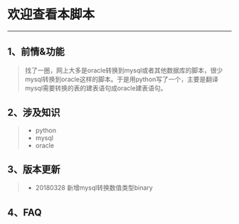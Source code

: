 # 欢迎查看本脚本

------
## 1、前情&功能
> 找了一圈，网上大多是oracle转换到mysql或者其他数据库的脚本，很少mysql转换到oracle这样的脚本。于是用python写了一个，主要是翻译mysql需要转换的表的建表语句成oracle建表语句。
## 2、涉及知识
> * python
> * mysql
> * oracle
## 3、版本更新
> * 20180328 新增mysql转换数值类型binary
## 4、FAQ
